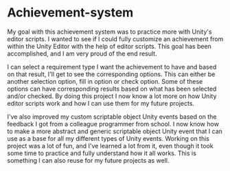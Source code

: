 # Achievement-system
 My goal with this achievement system was to practice more with Unity's editor scripts.
 I wanted to see if I could fully customize an achievement from within the Unity Editor with the help of editor scripts.
 This goal has been accomplished, and I am very proud of the end result.

 I can select a requirement type I want the achievement to have and based on that result, I'll get to see the corresponding options. This can either be another 
 selection option, fill in option or check option. Some of these options can have corresponding results based on what has been selected and/or checked. 
 By doing this project I now know a lot more on how Unity editor scripts work and how I can use them for my future projects.
 
 I've also improved my custom scriptable object Unity events based on the feedback I got from a colleague programmer from school.
 I now know how to make a more abstract and generic scriptable object Unity event that I can use as a base for all my different types of Unity events.
 Working on this project was a lot of fun, and I've learned a lot from it, even though it took some time to practice and fully understand how it all works.
 This is something I can also reuse for my future projects as well.

